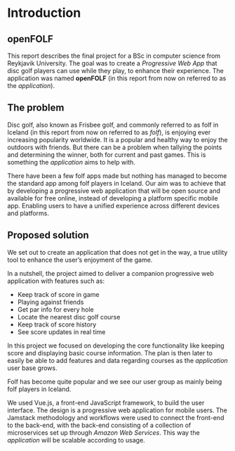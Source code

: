 # Introduction

## openFOLF

This report describes the final project for a BSc in computer science from Reykjavik University. The goal was to create a _Progressive Web App_ that disc golf players can use while they play, to enhance their experience. The application was named **openFOLF** (in this report from now on referred to as the _application_).

## The problem

Disc golf, also known as Frisbee golf, and commonly referred to as folf in Iceland (in this report from now on referred to as _folf_), is enjoying ever increasing popularity worldwide. It is a popular and healthy way to enjoy the outdoors with friends. But there can be a problem when tallying the points and determining the winner, both for current and past games. This is something the _application_ aims to help with.

There have been a few folf apps made but nothing has managed to become the standard app among folf players in Iceland. Our aim was to achieve that by developing a progressive web application that will be open source and available for free online, instead of developing a platform specific mobile app. Enabling users to have a unified experience across different devices and platforms.

## Proposed solution

We set out to create an application that does not get in the way, a true utility tool to enhance the user’s enjoyment of the game.

In a nutshell, the project aimed to deliver a companion progressive web application with features such as:

- Keep track of score in game
- Playing against friends
- Get par info for every hole
- Locate the nearest disc golf course
- Keep track of score history
- See score updates in real time

In this project we focused on developing the core functionality like keeping score and displaying basic course information. The plan is then later to easily be able to add features and data regarding courses as the _application_ user base grows.

Folf has become quite popular and we see our user group as mainly being folf players in Iceland.

We used Vue.js, a front-end JavaScript framework, to build the user interface. The design is a progressive web application for mobile users. The Jamstack methodology and workflows were used to connect the front-end to the back-end, with the back-end consisting of a collection of microservices set up through _Amazon Web Services_. This way the _application_ will be scalable according to usage.

